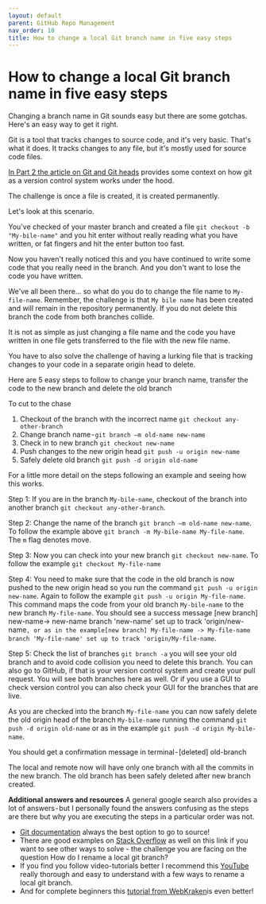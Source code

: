 ```yaml
---
layout: default
parent: GitHub Repo Management
nav_order: 10
title: How to change a local Git branch name in five easy steps
---
```


# How to change a local Git branch name in five easy steps

Changing a branch name in Git sounds easy but there are some gotchas. Here's an easy way to get it right.

Git is a tool that tracks changes to source code, and it's very basic. That's what it does. It tracks changes to any file, but it's mostly used for source code files. 

[In Part 2 the article on Git and Git heads](https://sumisastri.github.io/dev-blogs/github-repo-management/part2-creating-updating-merging-branches/) provides some context on how git as a version control system works under the hood.

The challenge is once a file is created, it is created permanently.

Let's look at this scenario.

You've checked of your master branch and created a file `git checkout -b "My-bile-name"` and you hit enter without really reading what you have written, or fat fingers and hit the enter button too fast.

Now you haven't really noticed this and you have continued to write some code that you really need in the branch. And you don't want to lose the code you have written.

We've all been there… so what do you do to change the file name to `My-file-name`. Remember, the challenge is that `My bile name` has been created and will remain in the repository permanently. If you do not delete this branch the code from both branches collide.

It is not as simple as just changing a file name and the code you have written in one file gets transferred to the file with the new file name.

You have to also solve the challenge of having a lurking file that is tracking changes to your code in a separate origin head to delete.

Here are 5 easy steps to follow to change your branch name, transfer the code to the new branch and delete the old branch

To cut to the chase
1. Checkout of the branch with the incorrect name `git checkout any-other-branch`
2. Change branch name - `git branch –m old-name new-name `
3. Check in to new branch `git checkout new-name`
4. Push changes to the new origin head `git push -u origin new-name`
5. Safely delete old branch `git push -d origin old-name`

For a little more detail on the steps following an example and seeing how this works.

Step 1:
If you are in the branch `My-bile-name`, checkout of the branch into another branch `git checkout any-other-branch`.

Step 2:
Change the name of the branch `git branch –m old-name new-name`. To follow the example above `git branch -m My-bile-name My-file-name`. The `m` flag denotes move.

Step 3:
Now you can check into your new branch `git checkout new-name`. To follow the example `git checkout My-file-name`

Step 4:
You need to make sure that the code in the old branch is now pushed to the new origin head so you run the command `git push -u origin new-name`. Again to follow the example `git push -u origin My-file-name`. This command maps the code from your old branch `My-bile-name` to the new branch `My-file-name`.
You should see a success message [new branch] new-name-> new-name branch 'new-name' set up to track 'origin/new-name`, or as in the example[new branch] My-file-name -> My-file-name branch 'My-file-name' set up to track 'origin/My-file-name`.

Step 5:
Check the list of branches `git branch -a` you will see your old branch and to avoid code collision you need to delete this branch. You can also go to GitHub, if that is your version control system and create your pull request. You will see both branches here as well. Or if you use a GUI to check version control you can also check your GUI for the branches that are live.

As you are checked into the branch `My-file-name` you can now safely delete the old origin head of the branch `My-bile-name` running the command `git push -d origin old-name` or as in the example `git push -d origin My-bile-name`.

You should get a confirmation message in terminal - [deleted] old-branch

The local and remote now will have only one branch with all the commits in the new branch. The old branch has been safely deleted after new branch created.

__Additional answers and resources__
A general google search also provides a lot of answers - but I personally found the answers confusing as the steps are there but why you are executing the steps in a particular order was not.

- [Git documentation](https://docs.github.com/en/repositories/configuring-branches-and-merges-in-your-repository/managing-branches-in-your-repository/renaming-a-branch) always the best option to go to source!
- There are good examples on [Stack Overflow](https://stackoverflow.com/questions/6591213/how-can-i-rename-a-local-git-branch) as well on this link if you want to see other ways to solve - the challenge you are facing on the question How do I rename a local git branch?
- If you find you follow video-tutorials better I recommend this [YouTube](https://www.youtube.com/watch?v=oaIrEwzBXuY&t=87s) really thorough and easy to understand with a few ways to rename a local git branch. 
- And for complete beginners this [tutorial from WebKraken](https://www.youtube.com/watch?v=cEfoB8Hl2gY)is even better!
